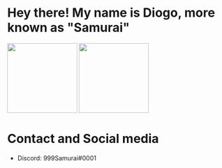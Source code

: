 # Hey there! My name is Diogo, more known as "Samurai"

<img height="160" src="https://github-readme-stats.vercel.app/api?username=999Samurai&show_icons=true&theme=dark&count_private=true"> <img height="160" src="https://github-readme-stats.vercel.app/api/top-langs/?username=999Samurai&theme=dark&langs_count=5&layout=compact">

# Contact and Social media

- Discord: 999Samurai#0001
